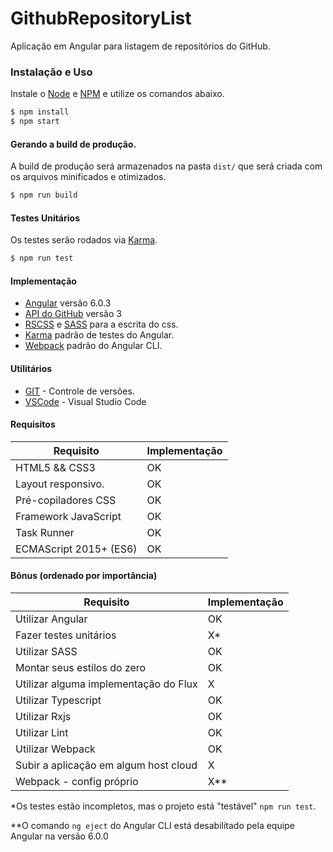 # GithubRepositoryList

Aplicação em Angular para listagem de repositórios do GitHub.

### Instalação e Uso
Instale o [Node](https://nodejs.org/) e [NPM](https://www.npmjs.com/) e utilize os comandos abaixo.

```sh
$ npm install
$ npm start
```

#### Gerando a build de produção.

A build de produção será armazenados na pasta `dist/` que será criada com os arquivos minificados e otimizados.
```sh
$ npm run build
```

#### Testes Unitários

Os testes serão rodados via [Karma](https://karma-runner.github.io).
```sh
$ npm run test
```

#### Implementação
- [Angular](https://angular.io/) versão 6.0.3
- [API do GitHub](https://developer.github.com/v3/) versão 3
- [RSCSS](http://rscss.io/) e [SASS](http://sass-lang.com/) para a escrita do css.
- [Karma](https://karma-runner.github.io) padrão de testes do Angular.
- [Webpack](https://webpack.js.org/) padrão do Angular CLI.

#### Utilitários
* [GIT](https://git-scm.com/) - Controle de versões.
* [VSCode](https://code.visualstudio.com/) - Visual Studio Code

#### Requisitos
| Requisito | Implementação |
| ------ | ------ |
| HTML5 && CSS3 | OK |
| Layout responsivo. | OK |
| Pré-copiladores CSS | OK |
| Framework JavaScript | OK |
| Task Runner | OK |
| ECMAScript 2015+ (ES6) | OK |

#### Bônus (ordenado por importância)
| Requisito | Implementação |
| ------ | ------ |
| Utilizar Angular | OK |
| Fazer testes unitários | X* |
| Utilizar SASS | OK |
| Montar seus estilos do zero | OK |
| Utilizar alguma implementação do Flux | X |
| Utilizar Typescript | OK |
| Utilizar Rxjs | OK |
| Utilizar Lint | OK |
| Utilizar Webpack | OK |
| Subir a aplicação em algum host cloud| X |
| Webpack - config próprio | X** |

*Os testes estão incompletos, mas o projeto está "testável" `npm run test`.

**O comando `ng eject` do Angular CLI está desabilitado pela equipe Angular na versão 6.0.0 
